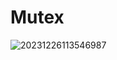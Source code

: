 # Mutex

![20231226113546987](https://github.com/bijaySussol/Mutex/assets/13144882/1d3a7c25-0ad2-4804-b671-21e9bbb7f9ac)
